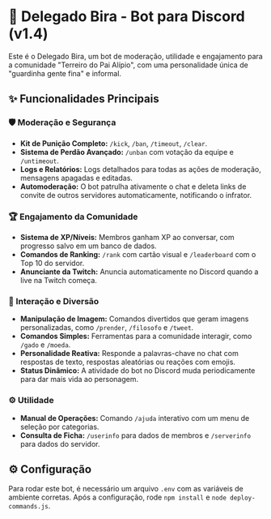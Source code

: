 # 🤖 Delegado Bira - Bot para Discord (v1.4)

Este é o Delegado Bira, um bot de moderação, utilidade e engajamento para a comunidade "Terreiro do Pai Alípio", com uma personalidade única de "guardinha gente fina" e informal.

## ✨ Funcionalidades Principais

### 🛡️ Moderação e Segurança

- **Kit de Punição Completo:** `/kick`, `/ban`, `/timeout`, `/clear`.
- **Sistema de Perdão Avançado:** `/unban` com votação da equipe e `/untimeout`.
- **Logs e Relatórios:** Logs detalhados para todas as ações de moderação, mensagens apagadas e editadas.
- **Automoderação:** O bot patrulha ativamente o chat e deleta links de convite de outros servidores automaticamente, notificando o infrator.

### 🏆 Engajamento da Comunidade

- **Sistema de XP/Níveis:** Membros ganham XP ao conversar, com progresso salvo em um banco de dados.
- **Comandos de Ranking:** `/rank` com cartão visual e `/leaderboard` com o Top 10 do servidor.
- **Anunciante da Twitch:** Anuncia automaticamente no Discord quando a live na Twitch começa.

### 🎨 Interação e Diversão

- **Manipulação de Imagem:** Comandos divertidos que geram imagens personalizadas, como `/prender`, `/filosofo` e `/tweet`.
- **Comandos Simples:** Ferramentas para a comunidade interagir, como `/gado` e `/moeda`.
- **Personalidade Reativa:** Responde a palavras-chave no chat com respostas de texto, respostas aleatórias ou reações com emojis.
- **Status Dinâmico:** A atividade do bot no Discord muda periodicamente para dar mais vida ao personagem.

### ⚙️ Utilidade

- **Manual de Operações:** Comando `/ajuda` interativo com um menu de seleção por categorias.
- **Consulta de Ficha:** `/userinfo` para dados de membros e `/serverinfo` para dados do servidor.

## ⚙️ Configuração

Para rodar este bot, é necessário um arquivo `.env` com as variáveis de ambiente corretas. Após a configuração, rode `npm install` e `node deploy-commands.js`.
